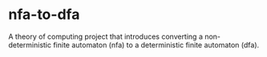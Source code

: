 # nfa-to-dfa
A theory of computing project that introduces converting a non-deterministic finite automaton (nfa) to a deterministic finite automaton (dfa).
